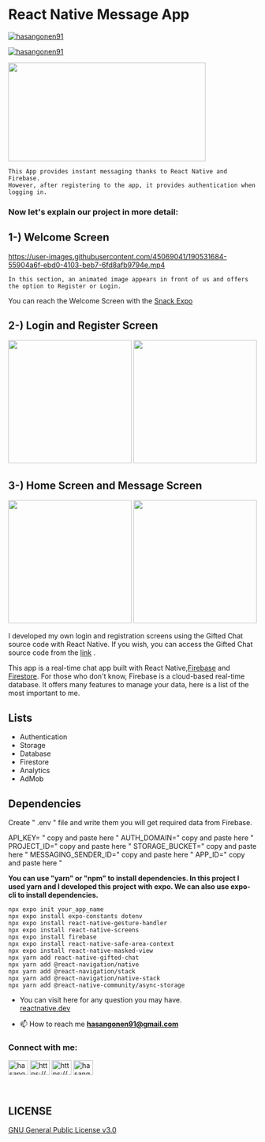 # React Native Message App
<p align="left"> <a href="https://twitter.com/hasangonen91" target="blank"><img src="https://img.shields.io/twitter/follow/hasangonen91?logo=twitter&style=for-the-badge" alt="hasangonen91" /></a> </p>
<p align="left"> <a href="https://www.linkedin.com/in/hasangonen91/" target="blank"><img src="https://img.shields.io/badge/LinkedIn-0077B5?style=for-the-badge&logo=linkedin&logoColor=white" alt="hasangonen91" /></a> </p>

<img src="https://www.innofied.com/wp-content/uploads/2018/12/2018-12-06.jpg" width="400" height="200" />



```
This App provides instant messaging thanks to React Native and Firebase.
However, after registering to the app, it provides authentication when logging in.
```


### Now let's explain our project in more detail:


## 1-) Welcome Screen
https://user-images.githubusercontent.com/45069041/190531684-55904a6f-ebd0-4103-beb7-6fd8afb9794e.mp4


```
In this section, an animated image appears in front of us and offers the option to Register or Login.
```


You can reach the Welcome Screen with the
<a href="https://snack.expo.dev/@hasangonen91/react-native-animated-fade-effect">Snack Expo</a> 

## 2-) Login and Register Screen
<img src="https://user-images.githubusercontent.com/45069041/190525349-54220341-87c5-487e-a1e2-a51fe74bc246.png" width="250"/> <img src="https://user-images.githubusercontent.com/45069041/190525904-ceb828ac-9e09-48b5-856f-05358428b6f3.png" width="250"/><br>

## 3-) Home Screen and Message Screen
<img src="https://user-images.githubusercontent.com/45069041/190526616-96fd36b8-324a-461c-b38e-0143294cd53b.png" width="250"/> <img src="https://user-images.githubusercontent.com/45069041/190526617-cc63c2b7-4110-4bc1-9146-18255331ba9d.png" width="250"/><br>


I developed my own login and registration screens using the Gifted Chat source code with React Native. If you wish, you can access the Gifted Chat source code from the <a href="https://github.com/FaridSafi/react-native-gifted-chat">link</a> .


This app is a real-time chat app built with React Native,<a href="https://firebase.google.com/">Firebase</a> and <a href="https://firebase.google.com/docs/firestore">Firestore</a>. For those who don't know, Firebase is a cloud-based real-time database. It offers many features to manage your data, here is a list of the most important to me.



## Lists

* Authentication
* Storage
* Database
* Firestore
* Analytics
* AdMob


## Dependencies

Create " .env " file and write them you will get required data from Firebase.

API_KEY= " copy and paste here "
AUTH_DOMAIN=" copy and paste here "
PROJECT_ID=" copy and paste here "
STORAGE_BUCKET=" copy and paste here "
MESSAGING_SENDER_ID=" copy and paste here "
APP_ID=" copy and paste here "


<strong>
You can use "yarn" or "npm" to install dependencies.
In this project I used yarn and I developed this project with expo. 
We can also use expo-cli to install dependencies.
</strong>

```
npx expo init your_app_name
npx expo install expo-constants dotenv
npx expo install react-native-gesture-handler
npx expo install react-native-screens
npx expo install firebase
npx expo install react-native-safe-area-context
npx expo install react-native-masked-view
npx yarn add react-native-gifted-chat
npx yarn add @react-navigation/native
npx yarn add @react-navigation/stack
npx yarn add @react-navigation/native-stack 
npx yarn add @react-native-community/async-storage

```


* You can visit here for any question you may have.<br>
<a href="https://reactnative.dev/" target="_blank" rel="noreferrer"> reactnative.dev</a>


- 📫 How to reach me **hasangonen91@gmail.com**

<h3 align="left">Connect with me:</h3>
<p align="left">
<a href="https://twitter.com/hasangonen91" target="blank"><img align="center" src="https://raw.githubusercontent.com/rahuldkjain/github-profile-readme-generator/master/src/images/icons/Social/twitter.svg" alt="hasangonen91" height="30" width="40" /></a>
<a href="https://linkedin.com/in/https://www.linkedin.com/in/hasangonen91" target="blank"><img align="center" src="https://raw.githubusercontent.com/rahuldkjain/github-profile-readme-generator/master/src/images/icons/Social/linked-in-alt.svg" alt="https://www.linkedin.com/in/hasangonen91" height="30" width="40" /></a>
<a href="https://stackoverflow.com/users/https://stackoverflow.com/users/14456602/hasan-gonen" target="blank"><img align="center" src="https://raw.githubusercontent.com/rahuldkjain/github-profile-readme-generator/master/src/images/icons/Social/stack-overflow.svg" alt="https://stackoverflow.com/users/14456602/hasan-gonen" height="30" width="40" /></a>
<a href="https://instagram.com/hasangonen91" target="blank"><img align="center" src="https://raw.githubusercontent.com/rahuldkjain/github-profile-readme-generator/master/src/images/icons/Social/instagram.svg" alt="hasangonen91" height="30" width="40" /></a>
</p>

<br>

##  LICENSE

<a href="https://github.com/hasangonen91/MessageApp/blob/master/LICENSE"> GNU General Public License v3.0 </a>


